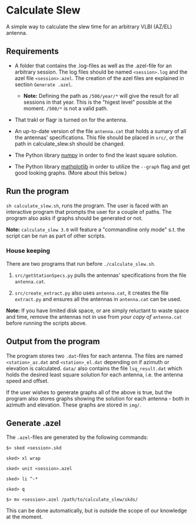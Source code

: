 # Calculate Slew

A simple way to calculate the slew time for an arbitrary VLBI (AZ/EL) antenna.


## Requirements

- A folder that contains the .log-files as well as the .azel-file for an
  arbitrary session. The log files should be named ``<session>.log`` and the
  azel file ``<session>.azel``. The creation of the azel files are explained
  in section `Generate .azel`.

    - **Note:** Defining the path as ``/500/year/*`` will give the result for
      all sessions in that year. This is the "higest level" possible at the
      moment. ``/500/*`` is not a valid path.

- That trakl or flagr is turned on for the antenna.

- An up-to-date version of the file ``antenna.cat`` that holds a sumary of all
  the antennas' specifications. This file should be placed in ``src/``, or the
  path in calculate_slew.sh should be changed.

- The Python library [numpy](http://www.numpy.org/, "Numpy") in order to find
  the least square solution.

- The Python library [mathplotlib](http://matplotlib.org/, "Mathplotlib") in
  order to utilize the ``--graph`` flag and get good looking graphs. (More
  about this below.)



## Run the program

``sh calculate_slew.sh``, runs the program. The user is faced with an
interactive program that prompts the user for a couple of paths. The program
also asks if graphs should be generated or not.

**Note:** ``calculate_slew 3.0`` will feature a "commandline only mode" s.t.
the script can be run as part of other scripts.


### House keeping

There are two programs that run before ``./calculate_slew.sh``.

1. ``src/getStationSpecs.py`` pulls the antennas' specifications from the file
   ``antenna.cat``.

2. ``src/create_extract.py`` also uses ``antenna.cat``, it creates the file
   ``extract.py`` and ensures all the antennas in ``antenna.cat`` can be used.

**Note:** If you have limited disk space, or are simply reluctant to waste
space and time, remove the antennas not in use from *your copy of*
``antenna.cat`` before running the scripts above.

## Output from the program

The program stores two ``.dat``-files for each antenna. The files are named
``<station>_az.dat`` and ``<station>_el.dat`` depending on if azimuth or
elevation is calculated. ``data/`` also contains the file ``lsq_result.dat``
which holds the desired least square solution for each antenna, i.e. the
antenna speed and offset.

If the user wishes to generate graphs all of the above is true, but the program
also stores graphs showing the solution for each antenna - both in azimuth and
elevation. These graphs are stored in ``img/``.

## Generate .azel

The ``.azel``-files are generated by the following commands:

``$> sked <session>.skd``

``sked> xl wrap``

``sked> unit <session>.azel``

``sked> li ^-*``

``sked> q``

``$> mv <session>.azel /path/to/calculate_slew/skds/``

This can be done automatically, but is outside the scope of our knowledge at
the moment.

